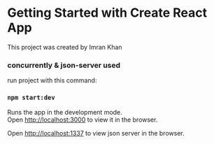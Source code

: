 # Getting Started with Create React App

This project was created by Imran Khan

### concurrently & json-server used

run project with this command:

### `npm start:dev`

Runs the app in the development mode.\
Open [http://localhost:3000](http://localhost:3000) to view it in the browser.

Open [http://localhost:1337](http://localhost:1337) to view json server in the browser.